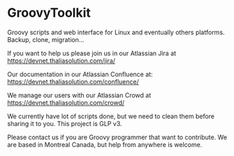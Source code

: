 # GroovyToolkit
Groovy scripts and web interface for Linux and eventually others platforms. Backup, clone, migration...

If you want to help us please join us in our Atlassian Jira at https://devnet.thaliasolution.com/jira/

Our documentation in our Atlassian Confluence at: https://devnet.thaliasolution.com/confluence/

We manage our users with our Atlassian Crowd at https://devnet.thaliasolution.com/crowd/

We currently have lot of scripts done, but we need to clean them before sharing it to you. This project is GLP v3.

Please contact us if you are Groovy programmer that want to contribute. We are based in Montreal Canada, but help from anywhere is welcome.
